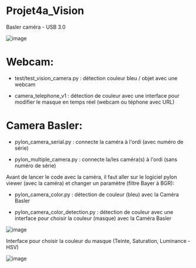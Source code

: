 # Projet4a_Vision

Basler caméra - USB 3.0

![image](https://user-images.githubusercontent.com/100229511/174100757-797c9316-a6af-4177-adb9-1a84e718b100.png)

# Webcam:

 - test/test_vision_camera.py : détection couleur bleu / objet avec une webcam
 
 - camera_telephone_v1 : détection de couleur avec une interface pour modifier le masque en temps réel (webcam ou téphone avec URL) 
 
# Camera Basler:

 - pylon_camera_serial.py : connecte la caméra à l'ordi (avec numéro de série)
 
 - pylon_multiple_camera.py : connecte la/les caméra(s) à l'ordi (sans numéro de série)

Avant de lancer le code avec la caméra, il faut aller sur le logiciel pylon viewer (avec la caméra) et changer un paramètre (filtre Bayer à BGR):

 - pylon_camera_color.py : détection de couleur (bleu) avec la Caméra Basler
 
 - pylon_camera_color_detection.py : détection de couleur avec une interface pour choisir la couleur (masque) avec la Caméra Basler
 
 ![image](https://user-images.githubusercontent.com/100229511/174100912-911a2bbe-0a46-47bf-87e4-ac10eb0c5f49.png)

Interface pour choisir la couleur du masque (Teinte, Saturation, Luminance - HSV)

 ![image](https://user-images.githubusercontent.com/100229511/174100324-2c48a0f4-dea4-438c-9d2b-592acc31e3f2.png)


